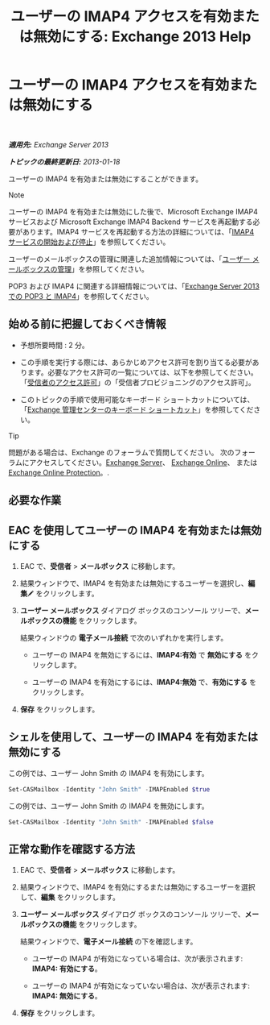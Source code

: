 ﻿---
title: 'ユーザーの IMAP4 アクセスを有効または無効にする: Exchange 2013 Help'
TOCTitle: ユーザーの IMAP4 アクセスを有効または無効にする
ms:assetid: a685fae4-b6f1-42fe-8bdc-5f99f9617799
ms:mtpsurl: https://technet.microsoft.com/ja-jp/library/Bb676481(v=EXCHG.150)
ms:contentKeyID: 49896397
ms.date: 04/24/2018
mtps_version: v=EXCHG.150
ms.translationtype: HT
---

# ユーザーの IMAP4 アクセスを有効または無効にする

 

_**適用先:** Exchange Server 2013_

_**トピックの最終更新日:** 2013-01-18_

ユーザーの IMAP4 を有効または無効にすることができます。


> [!NOTE]
> ユーザーの IMAP4 を有効または無効にした後で、Microsoft Exchange IMAP4 サービスおよび Microsoft Exchange IMAP4 Backend サービスを再起動する必要があります。IMAP4 サービスを再起動する方法の詳細については、「<A href="start-and-stop-the-imap4-services-exchange-2013-help.md">IMAP4 サービスの開始および停止</A>」を参照してください。



ユーザーのメールボックスの管理に関連した追加情報については、「[ユーザー メールボックスの管理](https://docs.microsoft.com/ja-jp/exchange/recipients-in-exchange-online/manage-user-mailboxes/manage-user-mailboxes)」を参照してください。

POP3 および IMAP4 に関連する詳細情報については、「[Exchange Server 2013 での POP3 と IMAP4](pop3-and-imap4-in-exchange-server-2013-exchange-2013-help.md)」を参照してください。

## 始める前に把握しておくべき情報

  - 予想所要時間 : 2 分。

  - この手順を実行する際には、あらかじめアクセス許可を割り当てる必要があります。必要なアクセス許可の一覧については、以下を参照してください。「[受信者のアクセス許可](recipients-permissions-exchange-2013-help.md)」の「受信者プロビジョニングのアクセス許可」。

  - このトピックの手順で使用可能なキーボード ショートカットについては、「[Exchange 管理センターのキーボード ショートカット](keyboard-shortcuts-in-the-exchange-admin-center-exchange-online-protection-help.md)」を参照してください。


> [!TIP]
> 問題がある場合は、Exchange のフォーラムで質問してください。 次のフォーラムにアクセスしてください。<A href="https://go.microsoft.com/fwlink/p/?linkid=60612">Exchange Server</A>、 <A href="https://go.microsoft.com/fwlink/p/?linkid=267542">Exchange Online</A>、 または <A href="https://go.microsoft.com/fwlink/p/?linkid=285351">Exchange Online Protection</A>。.



## 必要な作業

## EAC を使用してユーザーの IMAP4 を有効または無効にする

1.  EAC で、<strong>受信者</strong> \> <strong>メールボックス</strong> に移動します。

2.  結果ウィンドウで、IMAP4 を有効または無効にするユーザーを選択し、<strong>編集</strong>![編集アイコン](images/Bb124582.6f53ccb2-1f13-4c02-bea0-30690e6ea71d(EXCHG.150).gif "編集アイコン") をクリックします。

3.  <strong>ユーザー メールボックス</strong> ダイアログ ボックスのコンソール ツリーで、<strong>メールボックスの機能</strong> をクリックします。
    
    結果ウィンドウの <strong>電子メール接続</strong> で次のいずれかを実行します。
    
      - ユーザーの IMAP4 を無効にするには、<strong>IMAP4:有効</strong> で <strong>無効にする</strong> をクリックします。
    
      - ユーザーの IMAP4 を有効にするには、<strong>IMAP4:無効</strong> で、<strong>有効にする</strong> をクリックします。

4.  <strong>保存</strong> をクリックします。

## シェルを使用して、ユーザーの IMAP4 を有効または無効にする

この例では、ユーザー John Smith の IMAP4 を有効にします。

```powershell
Set-CASMailbox -Identity "John Smith" -IMAPEnabled $true
```

この例では、ユーザー John Smith の IMAP4 を無効にします。

```powershell
Set-CASMailbox -Identity "John Smith" -IMAPEnabled $false
```

## 正常な動作を確認する方法

1.  EAC で、<strong>受信者</strong> \> <strong>メールボックス</strong> に移動します。

2.  結果ウィンドウで、IMAP4 を有効にするまたは無効にするユーザーを選択して、<strong>編集</strong> をクリックします。

3.  <strong>ユーザー メールボックス</strong> ダイアログ ボックスのコンソール ツリーで、<strong>メールボックスの機能</strong> をクリックします。
    
    結果ウィンドウで、<strong>電子メール接続</strong> の下を確認します。
    
      - ユーザーの IMAP4 が有効になっている場合は、次が表示されます: <strong>IMAP4: 有効にする</strong>。
    
      - ユーザーの IMAP4 が有効になっていない場合は、次が表示されます: <strong>IMAP4: 無効にする</strong>。

4.  <strong>保存</strong> をクリックします。

